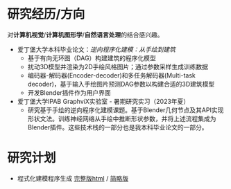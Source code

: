 # 研究经历/方向

对**计算机视觉**/**计算机图形学**/**自然语言处理**的结合感兴趣。

- 爱丁堡大学本科毕业论文：*逆向程序化建模：从手绘到建筑*
  - 基于有向无环图（DAG）构建建筑的程序化模型
  - 扰动3D模型并渲染为2D手绘风格图片；通过参数采样生成训练数据
  - 编码器-解码器(Encoder-decoder)和多任务解码器(Multi-task decoder)，基于输入手绘图片预测DAG参数以构建合适的3D建筑模型
  - 开发Blender插件作为用户界面
- 爱丁堡大学IPAB GraphviX实验室 - 暑期研究实习（2023年夏）
  - 研究基于手绘的逆向程序化建模课题。基于Blender几何节点及其API实现形状文法。训练神经网络从手绘中推断形状参数，并将上述流程集成为Blender插件。这些技术栈的一部分也是我本科毕业论文的一部分。

# 研究计划

- 程式化建模程序生成 [完整版html](procSPgen.html) / [简略版](proposal_proc_sp_gen.html)
